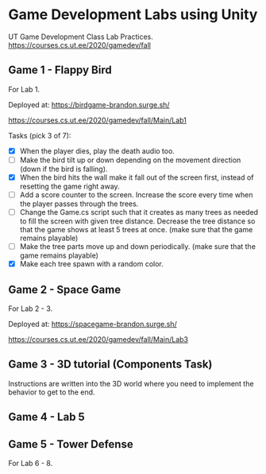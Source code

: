 # Game Development Labs using Unity

UT Game Development Class Lab Practices. https://courses.cs.ut.ee/2020/gamedev/fall

## Game 1 - Flappy Bird

For Lab 1.

Deployed at: https://birdgame-brandon.surge.sh/

https://courses.cs.ut.ee/2020/gamedev/fall/Main/Lab1

Tasks (pick 3 of 7):

- [x] When the player dies, play the death audio too.
- [ ] Make the bird tilt up or down depending on the movement direction (down if the bird is falling).
- [x] When the bird hits the wall make it fall out of the screen first, instead of resetting the game right away.
- [ ] Add a score counter to the screen. Increase the score every time when the player passes through the trees.
- [ ] Change the Game.cs script such that it creates as many trees as needed to fill the screen with given tree distance. Decrease the tree distance so that the game shows at least 5 trees at once. (make sure that the game remains playable)
- [ ] Make the tree parts move up and down periodically. (make sure that the game remains playable)
- [x] Make each tree spawn with a random color.

## Game 2 - Space Game

For Lab 2 - 3.

Deployed at: https://spacegame-brandon.surge.sh/

https://courses.cs.ut.ee/2020/gamedev/fall/Main/Lab3

## Game 3 - 3D tutorial (Components Task)

Instructions are written into the 3D world where you need to implement the behavior to get to the end.

## Game 4 - Lab 5

## Game 5 - Tower Defense

For Lab 6 - 8.
